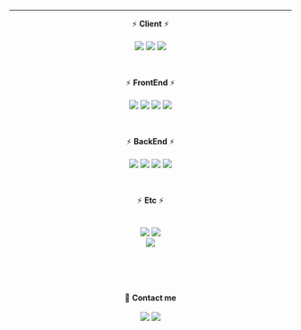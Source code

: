   <!--<div align=center>
	
 [![Hits](https://hits.seeyoufarm.com/api/count/incr/badge.svg?url=https%3A%2F%2Fgithub.com%2Fmrkimjava%2Fhit-counter&count_bg=%2379C83D&title_bg=%23555555&icon=&icon_color=%23E7E7E7&title=hits&edge_flat=false)](https://hits.seeyoufarm.com)
	
  </div>-->

<hr>

<!--
**mrkimjava/mrkimjava** is a ✨ _special_ ✨ repository because its `README.md` (this file) appears on your GitHub profile.

Here are some ideas to get you started:

- 🔭 I’m currently working on ...
- 🌱 I’m currently learning ...
- 👯 I’m looking to collaborate on ...
- 🤔 I’m looking for help with ...
- 💬 Ask me about ...
- 📫 How to reach me: ...
- 😄 Pronouns: ...
- ⚡ Fun fact: ...
-->

<div align=center>

	
⚡ <b>Client</b> ⚡<br><br>
<img src="https://img.shields.io/badge/java-007396?style=flat-square&logo=java&logoColor=white"/>
<img src="https://img.shields.io/badge/Kotlin-7F52FF?style=flat-square&logo=Kotlin&logoColor=white"/>
<img src="https://img.shields.io/badge/Android-3DDC84?style=flat-square&logo=Android&logoColor=white"/>
	
<br>
	
⚡ <b>FrontEnd</b> ⚡<br><br>
<img src="https://img.shields.io/badge/javaScript-F7DF1E?style=flat-square&logo=javaScript&logoColor=white"/>
<img src="https://img.shields.io/badge/jQuery-0769AD?style=flat-square&logo=jQuery&logoColor=white"/>
<img src="https://img.shields.io/badge/html5-E34F26?style=square&logo=html5&logoColor=white" />
<img src="https://img.shields.io/badge/CSS3-1572B6?style=flat-square&logo=CSS3&logoColor=white"/>
	
<br>
											       
⚡ <b>BackEnd</b> ⚡<br><br>
<img src="https://img.shields.io/badge/Spring-6DB33F?style=flat-square&logo=Spring&logoColor=white"/>
<img src="https://img.shields.io/badge/SpringBoot-6DB33F?style=flat-square&logo=SpringBoot&logoColor=white"/>
<img src="https://img.shields.io/badge/Oracle-F80000?style=flat-square&logo=Oracle&logoColor=white"/>
<img src="https://img.shields.io/badge/MSSQL-CC2927?style=flat-square&logo=Microsoft SQL Server&logoColor=white"/>

<br>
														
⚡ <b>Etc</b> ⚡<br><br>	
<img src="https://img.shields.io/badge/Python-3776AB?style=flat-square&logo=Python&logoColor=white"/>
<img src="https://img.shields.io/badge/C++-00599C?style=flat-square&logo=C++&logoColor=white"/>									
<img src="https://img.shields.io/badge/-A8B9CC?style=flat-square&logo=C&logoColor=white"/>

											
<br><br><br><br>
💬 <b>Contact me</b><br><br>
<img src="https://img.shields.io/badge/ksh012468@gmail.com-EA4335?style=flat-square&logo=Gmail&logoColor=white"/>
<img src="https://img.shields.io/badge/ksk9922-FFCD00?style=flat-square&logo=KakaoTalk&logoColor=white"/>
													       

</div>


